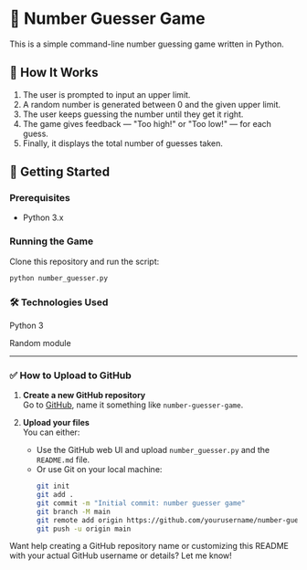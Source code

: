 # 🎯 Number Guesser Game

This is a simple command-line number guessing game written in Python.

## 🧠 How It Works

1. The user is prompted to input an upper limit.
2. A random number is generated between 0 and the given upper limit.
3. The user keeps guessing the number until they get it right.
4. The game gives feedback — "Too high!" or "Too low!" — for each guess.
5. Finally, it displays the total number of guesses taken.

## 🚀 Getting Started

### Prerequisites

- Python 3.x

### Running the Game

Clone this repository and run the script:

```bash
python number_guesser.py
```

### 🛠️ Technologies Used
Python 3

Random module


---

### ✅ How to Upload to GitHub

1. **Create a new GitHub repository**  
   Go to [GitHub](https://github.com/new), name it something like `number-guesser-game`.

2. **Upload your files**  
   You can either:
   - Use the GitHub web UI and upload `number_guesser.py` and the `README.md` file.
   - Or use Git on your local machine:
     ```bash
     git init
     git add .
     git commit -m "Initial commit: number guesser game"
     git branch -M main
     git remote add origin https://github.com/yourusername/number-guesser-game.git
     git push -u origin main
     ```

Want help creating a GitHub repository name or customizing this README with your actual GitHub username or details? Let me know!
